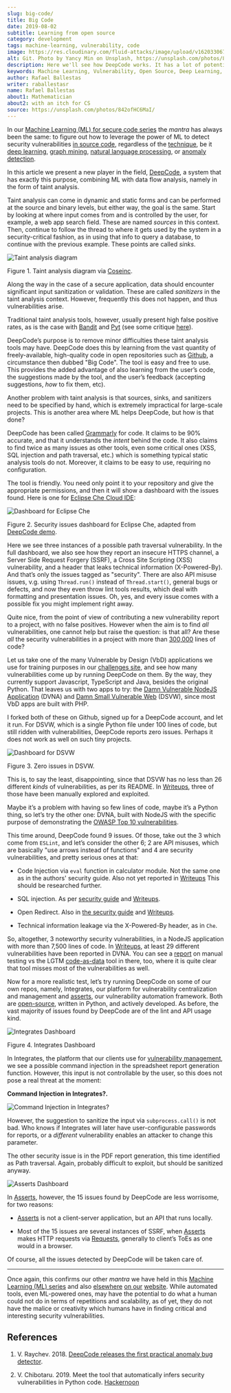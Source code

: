 ```yaml
---
slug: big-code/
title: Big Code
date: 2019-08-02
subtitle: Learning from open source
category: development
tags: machine-learning, vulnerability, code
image: https://res.cloudinary.com/fluid-attacks/image/upload/v1620330671/blog/big-code/cover_gbuzvj.webp
alt: Git. Photo by Yancy Min on Unsplash, https://unsplash.com/photos/842ofHC6MaI/
description: Here we'll see how DeepCode works. It has a lot of potential for identifying bugs in your code by learning from the abundant sources available in Github.
keywords: Machine Learning, Vulnerability, Open Source, Deep Learning, Lint, Bug, DeepCode, Github, Ethical Hacking, Pentesting
author: Rafael Ballestas
writer: raballestasr
name: Rafael Ballestas
about1: Mathematician
about2: with an itch for CS
source: https://unsplash.com/photos/842ofHC6MaI/
---
```


In our [Machine Learning (ML) for secure code
series](../tags/machine-learning) the *mantra* has always been the same:
to figure out how to leverage the power of ML to
detect security vulnerabilities [in source code](../../solutions/secure-code-review/),
regardless of the
[technique](../crash-course-machine-learning), be it [deep
learning](../deep-hacking), [graph mining](../exploit-code-graph),
[natural language processing](../natural-code), or [anomaly
detection](../anomaly-serial-killer-doll).

In this article we present a new player in the field,
[DeepCode](https://www.deepcode.ai/), a system that has exactly this
purpose, combining ML with data flow analysis, namely in the form of
taint analysis.

Taint analysis can come in dynamic and static forms and can be performed
at the source and binary levels, but either way, the goal is the same.
Start by looking at where input comes from and is controlled by the
user, for example, a web app search field. These are named *sources* in
this context. Then, continue to follow the thread to where it gets used
by the system in a security-critical fashion, as in using that info to
query a database, to continue with the previous example. These points
are called *sinks*.

<div class="imgblock">

![Taint analysis diagram](https://res.cloudinary.com/fluid-attacks/image/upload/v1620330670/blog/big-code/taint-analysis_fz03sg.webp)

<div class="title">

Figure 1. Taint analysis diagram via [Coseinc](https://www.csa.iisc.ac.in/~vg/teaching/E0-256/slides/TaintAnalysis.pdf).

</div>

</div>

Along the way in the case of a secure application, data should encounter
significant input sanitization or validation. These are called
*sanitizers* in the taint analysis context. However, frequently this
does not happen, and thus vulnerabilities arise.

Traditional taint analysis tools, however, usually present high false
positive rates, as is the case with
[Bandit](https://github.com/openstack/bandit) and
[Pyt](https://github.com/python-security/pyt) (see some critique
[here](https://smarketshq.com/avoiding-injection-with-taint-analysis-1e55429e207b)).

DeepCode’s purpose is to remove minor difficulties these taint
analysis tools may have. DeepCode does this by learning from the vast
quantity of freely-available, high-quality code in open repositories
such as [Github](https://github.com/), a circumstance then dubbed "Big
Code". The tool is easy and free to use. This provides the added
advantage of also learning from the user’s code, the suggestions made by
the tool, and the user’s feedback (accepting suggestions, *how* to fix
them, etc).

Another problem with taint analysis is that sources, sinks, and
sanitizers need to be specified by hand, which is extremely impractical
for large-scale projects. This is another area where ML helps
DeepCode, but how is that done?

DeepCode has been called [Grammarly](https://app.grammarly.com/) for
code. It claims to be 90% accurate, and that it understands the *intent*
behind the code. It also claims to find twice as many issues as other
tools, even some critical ones (XSS, SQL injection and path
traversal, etc.) which is something typical static analysis tools do
not. Moreover, it claims to be easy to use, requiring no configuration.

The tool is friendly. You need only point it to your repository and give
the appropriate permissions, and then it will show a dashboard with the
issues found. Here is one for [Eclipse Che Cloud
IDE](https://github.com/eclipse/che):

<div class="imgblock">

![Dashboard for Eclipse Che](https://res.cloudinary.com/fluid-attacks/image/upload/v1620330670/blog/big-code/che-dashboard_chqwbk.webp)

<div class="title">

Figure 2. Security issues dashboard for Eclipse Che, adapted from [DeepCode
demo](https://www.deepcode.ai/app/gh/eclipse/che/5be0e29f11fdef73ed4a3da5fe61e3cc0eb3e875/_/dashboard/).

</div>

</div>

Here we see three instances of a possible path traversal vulnerability.
In the full dashboard, we also see how they report an insecure HTTPS
channel, a Server Side Request Forgery (SSRF), a Cross Site Scripting
(XSS) vulnerability, and a header that leaks technical information
(X-Powered-By). And that’s only the issues tagged as "security". There
are also API misuse issues, v.g. using `Thread.run()` instead of
`Thread.start()`, general bugs or defects, and now they even throw lint
tools results, which deal with formatting and presentation issues. Oh,
yes, and every issue comes with a possible fix you might implement right
away.

Quite nice, from the point of view of contributing a new vulnerability
report to a project, with no false positives. However when the aim is to
find *all* vulnerabilities, one cannot help but raise the question: is
that all? Are these *all* the security vulnerabilities in a project with
more than [300,000](https://api.codetabs.com/v1/loc?github=eclipse/che)
lines of code?

Let us take one of the many Vulnerable by Design (VbD) applications we
use for training purposes in our [challenges
site](https://autonomicmind.com/challenges/sites-ranking-vbd/), and see
how many vulnerabilities come up by running DeepCode on them. By the
way, they currently support Javascript, TypeScript and Java,
besides the original Python. That leaves us with two apps to try: the
[Damn Vulnerable NodeJS Application](https://github.com/appsecco/dvna)
(DVNA) and [Damn Small Vulnerable
Web](https://github.com/stamparm/DSVW) (DSVW), since most VbD apps
are built with PHP.

I forked both of these on Github, signed up for a DeepCode account,
and let it run. For DSVW, which is a single Python file under 100
lines of code, but still ridden with vulnerabilities, DeepCode reports
zero issues. Perhaps it does not work as well on such tiny projects.

<div class="imgblock">

![Dashboard for DSVW](https://res.cloudinary.com/fluid-attacks/image/upload/v1620330669/blog/big-code/dsvw-dashboard_nhzja3.webp)

<div class="title">

Figure 3. Zero issues in DSVW.

</div>

</div>

This is, to say the least, disappointing, since that DSVW has no less
than 26 different *kinds* of vulnerabilities, as per its README. In
[Writeups](https://gitlab.com/fluidattacks/writeups/tree/master/vbd/dsvw/),
three of those have been manually explored and exploited.

Maybe it’s a problem with having so few lines of code, maybe it’s a
Python thing, so let’s try the other one: DVNA, built with NodeJS
with the specific purpose of demonstrating the [OWASP Top 10
vulnerabilities](https://www.owasp.org/index.php/Top_10-2017_Top_10).

This time around, DeepCode found 9 issues. Of those, take out the 3
which come from `ESLint`, and let’s consider the other 6; 2 are API
misuses, which are basically "use arrows instead of functions" and 4 are
security vulnerabilities, and pretty serious ones at that:

- Code Injection via `eval` function in calculator module. Not the
  same one as in the authors' security guide. Also not yet reported in
  [Writeups](https://gitlab.com/fluidattacks/writeups/tree/master/vbd/dvna/)
  This should be researched further.

- SQL injection. As per [security
  guide](https://github.com/appsecco/dvna/blob/master/docs/solution/a1-injection.md)
  and
  [Writeups](https://gitlab.com/fluidattacks/writeups/blob/master/vbd/dvna/0564-sql-injection/jicardona.feature).

- Open Redirect. Also in [the security
  guide](https://github.com/appsecco/dvna/blob/master/docs/solution/ax-unvalidated-redirects-and-forwards.md)
  and
  [Writeups](https://gitlab.com/fluidattacks/writeups/blob/master/vbd/dvna/0601-unvalidated-redirects/simongomez95.feature).

- Technical information leakage via the X-Powered-By header, as in
  `Che`.

So, altogether, 3 noteworthy security vulnerabilities, in a NodeJS
application with more than 7,500 lines of code. In
[Writeups](https://gitlab.com/fluidattacks/writeups), at least 29
different vulnerabilities have been reported in DVNA. You can see a
[report](https://gitlab.com/fluidattacks/writeups/blob/master/vbd/dvna/results-toe.md)
on manual testing vs the LGTM [code-as-data](../oracle-code) tool in
there, too, where it is quite clear that tool misses most of the
vulnerabilities as well.

Now for a more realistic test, let’s try running DeepCode on some of
our own repos, namely, Integrates, our platform for vulnerability
centralization and management and
[asserts](https://fluidattacks.gitlab.io/asserts/), our vulnerability
automation framework. Both are
[open-source](https://gitlab.com/fluidattacks), written in Python, and
actively developed. As before, the vast majority of issues found by
DeepCode are of the lint and API usage kind.

<div class="imgblock">

![Integrates Dashboard](https://res.cloudinary.com/fluid-attacks/image/upload/v1620330669/blog/big-code/integrates_rlof4p.webp)

<div class="title">

Figure 4. Integrates Dashboard

</div>

</div>

In Integrates,
the platform that our clients use for [vulnerability management](../../solutions/vulnerability-management/),
we see a possible command injection in the spreadsheet
report generation function. However, this input is not controllable by
the user, so this does not pose a real threat at the moment:

**Command Injection in Integrates?.**

<div class="imgblock">

![Command Injection in Integrates?](https://res.cloudinary.com/fluid-attacks/image/upload/v1620330669/blog/big-code/reports.py_nubki3.webp)

</div>

However, the suggestion to sanitize the input via `subprocess.call()` is
not bad. Who knows if Integrates will later have user-configurable
passwords for reports, or a *different* vulnerability enables an
attacker to change this parameter.

The other security issue is in the PDF report generation, this time
identified as Path traversal. Again, probably difficult to exploit,
but should be sanitized anyway.

<div class="imgblock">

![Asserts
Dashboard](https://res.cloudinary.com/fluid-attacks/image/upload/v1620330669/blog/big-code/asserts_vtzc8h.webp)

</div>

In [Asserts](https://fluidattacks.gitlab.io/asserts/), however, the 15
issues found by DeepCode are less worrisome, for two reasons:

- [Asserts](https://fluidattacks.gitlab.io/asserts/) is not a
  client-server application, but an API that runs locally.

- Most of the 15 issues are several instances of SSRF, when
  [Asserts](https://fluidattacks.gitlab.io/asserts/) makes HTTP
  requests via [Requests](https://2.python-requests.org/en/master/),
  generally to client’s ToEs as one would in a browser.

Of course, all the issues detected by DeepCode will be taken care of.

---
Once again, this confirms our other *mantra* we have held in this
[Machine Learning (ML) series](../tags/machine-learning) and also
[elsewhere](../replaced-machines/) [on
our](../../about-us/differentiators/#method)
[website](../importance-pentesting/). While automated tools, even
ML-powered ones, may have the potential to do what a human could not
do in terms of repetitions and scalability, as of yet, they do not have
the malice or creativity which humans have in finding critical and
interesting security vulnerabilities.

## References

1. V. Raychev. 2018. [DeepCode releases the first practical anomaly bug
    detector](https://medium.com/deepcode-ai/deepcode-releases-the-first-practical-anomaly-bug-detector-32bebc8cdf57).

2. V. Chibotaru. 2019. Meet the tool that automatically infers security
    vulnerabilities in Python code.
    [Hackernoon](https://tinyurl.com/y6tpoxzj)
